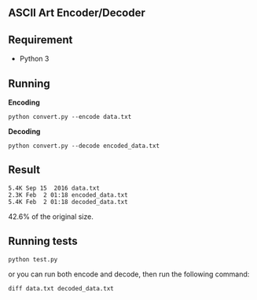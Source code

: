 ## ASCII Art Encoder/Decoder

## Requirement
- Python 3


## Running
**Encoding**
```
python convert.py --encode data.txt
```
**Decoding**
```
python convert.py --decode encoded_data.txt
```

## Result
```
5.4K Sep 15  2016 data.txt
2.3K Feb  2 01:18 encoded_data.txt
5.4K Feb  2 01:18 decoded_data.txt
```
42.6% of the original size.

## Running tests
```
python test.py
```
or you can run both encode and decode, then run the following command:
```
diff data.txt decoded_data.txt
```


